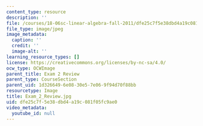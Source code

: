 ```yaml
---
content_type: resource
description: ''
file: /courses/18-06sc-linear-algebra-fall-2011/dfe25c7f5e38dbd4a19c081f05fc9ae0_Exam_2_Review.jpg
file_type: image/jpeg
image_metadata:
  caption: ''
  credit: ''
  image-alt: ''
learning_resource_types: []
license: https://creativecommons.org/licenses/by-nc-sa/4.0/
ocw_type: OCWImage
parent_title: Exam 2 Review
parent_type: CourseSection
parent_uid: 1d326649-6e08-30e5-7e06-9f94d70f88bb
resourcetype: Image
title: Exam_2_Review.jpg
uid: dfe25c7f-5e38-dbd4-a19c-081f05fc9ae0
video_metadata:
  youtube_id: null
---
```

